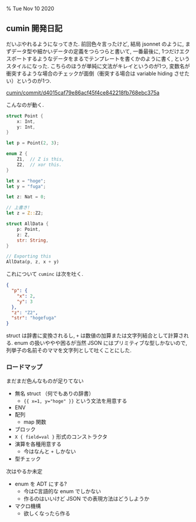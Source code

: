 % Tue Nov 10 2020

## cumin 開発日記

だいぶやれるようになってきた.
前回色々言ったけど, 結局 jsonnet のように, まずデータ型や細かいデータの定義をつらつらと書いて,
一番最後に, 1つだけエクスポートするようなデータをまるでテンプレートを書くかのように書く, というスタイルになった.
こちらのほうが単純に文法がキレイというのが1つ,
変数名が衝突するような場合のチェックが面倒（衝突する場合は variable hiding させたい）というのが1つ.

[cumin/commit/d4015caf79e86acf45f4ce842218fb768ebc375a](https://github.com/cympfh/cumin/commit/d4015caf79e86acf45f4ce842218fb768ebc375a)

こんなのが動く.

```rust
struct Point {
    x: Int,
    y: Int,
}

let p = Point(2, 3);

enum Z {
    Z1,  // Z is this,
    Z2,  // xor this.
}

let x = "hoge";
let y = "fuga";

let z: Nat = 0;

// 上書き!
let z = Z::Z2;

struct AllData {
    p: Point,
    z: Z,
    str: String,
}

// Exporting this
AllData(p, z, x + y)
```

これについて `cuminc` は次を吐く.

```json
{
  "p": {
    "x": 2,
    "y": 3
  },
  "z": "Z2",
  "str": "hogefuga"
}
```

struct は辞書に変換されるし, `+` は数値の加算または文字列結合として計算される.
enum の扱いややや困るが当然 JSON にはプリミティブな型しかないので, 列挙子の名前そのママを文字列として吐くことにした.

### ロードマップ

まだまだ色んなものが足りてない

- 無名 struct （何でもありの辞書）
    - `{{ x=1, y="hoge" }}` という文法を用意する
- ENV
- 配列
    - map 関数
- ブロック
- `X { field=val }` 形式のコンストラクタ
- 演算を各種用意する
    - 今はなんと `+` しかない
- 型チェック

次はやるか未定

- enum を ADT にする?
    - 今はC言語的な enum でしかない
    - 作るのはいいけど JSON での表現方法はどうしようか
- マクロ機構
    - 欲しくなったら作る
